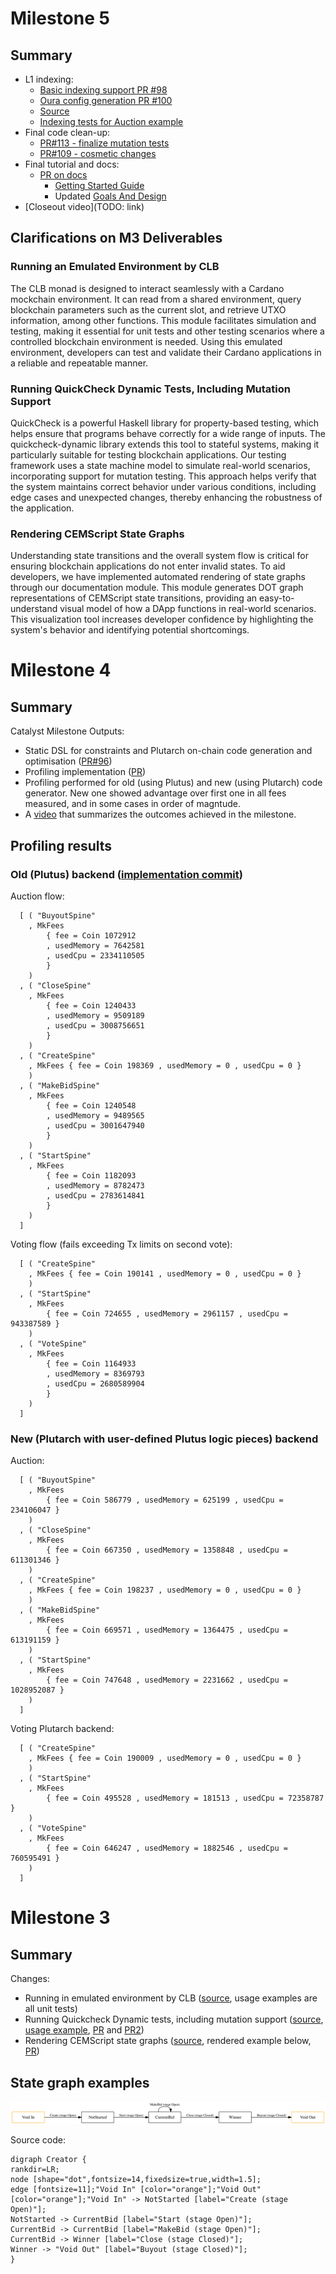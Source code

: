 # Milestone 5

## Summary

* L1 indexing:
  * [Basic indexing support PR #98](https://github.com/mlabs-haskell/cem-script/pull/98)
  * [Oura config generation PR #100](https://github.com/mlabs-haskell/cem-script/pull/100)
  * [Source](https://github.com/mlabs-haskell/cem-script/blob/master/src/Cardano/CEM/Indexing.hs)
  * [Indexing tests for Auction example](https://github.com/mlabs-haskell/cem-script/blob/master/test/OuraFilter/Auction.hs)
* Final code clean-up:
  * [PR#113 - finalize mutation tests](https://github.com/mlabs-haskell/cem-script/pull/113)
  * [PR#109 - cosmetic changes](https://github.com/mlabs-haskell/cem-script/pull/109)
* Final tutorial and docs:
  * [PR on docs](https://github.com/mlabs-haskell/cem-script/pull/115)
    * [Getting Started Guide](https://github.com/mlabs-haskell/cem-script/pull/115/files#diff-31bcba2ccafa41d46fbbd6d1219f7f1e3b1fb3cad9faa8e4dc521bbb579dd7b3)
    * Updated [Goals And Design](https://github.com/mlabs-haskell/cem-script/pull/115/files#diff-ef1a1e144302d41f2687f34dc1885cd8434e6395aa5443c81a2bca8414911972)
* [Closeout video](TODO: link)

## Clarifications on M3 Deliverables

### Running an Emulated Environment by CLB

The CLB monad is designed to interact seamlessly with a Cardano mockchain environment. It can read from a shared environment, query blockchain parameters such as the current slot, and retrieve UTXO information, among other functions. This module facilitates simulation and testing, making it essential for unit tests and other testing scenarios where a controlled blockchain environment is needed. Using this emulated environment, developers can test and validate their Cardano applications in a reliable and repeatable manner.

### Running QuickCheck Dynamic Tests, Including Mutation Support

QuickCheck is a powerful Haskell library for property-based testing, which helps ensure that programs behave correctly for a wide range of inputs. The quickcheck-dynamic library extends this tool to stateful systems, making it particularly suitable for testing blockchain applications. Our testing framework uses a state machine model to simulate real-world scenarios, incorporating support for mutation testing. This approach helps verify that the system maintains correct behavior under various conditions, including edge cases and unexpected changes, thereby enhancing the robustness of the application.

### Rendering CEMScript State Graphs

Understanding state transitions and the overall system flow is critical for ensuring blockchain applications do not enter invalid states. To aid developers, we have implemented automated rendering of state graphs through our documentation module. This module generates DOT graph representations of CEMScript state transitions, providing an easy-to-understand visual model of how a DApp functions in real-world scenarios. This visualization tool increases developer confidence by highlighting the system's behavior and identifying potential shortcomings.

# Milestone 4

## Summary

Catalyst Milestone Outputs:

* Static DSL for constraints and Plutarch on-chain code generation and optimisation ([PR#96](https://github.com/mlabs-haskell/cem-script/pull/96))
* Profiling implementation ([PR](https://github.com/mlabs-haskell/cem-script/pull/95))
* Profiling performed for old (using Plutus) and new (using Plutarch) code generator.
  New one showed advantage over first one in all fees measured, and in some cases in order of magntude.
* A [video](https://www.youtube.com/watch?v=wveLyvuKjeI) that summarizes the outcomes achieved in the milestone.

## Profiling results

### Old (Plutus) backend ([implementation commit](https://github.com/mlabs-haskell/cem-script/tree/7e39ee5cbb8b512f873de05af3573bda1355d0aa))

Auction flow:

```
  [ ( "BuyoutSpine"
    , MkFees
        { fee = Coin 1072912
        , usedMemory = 7642581
        , usedCpu = 2334110505
        }
    )
  , ( "CloseSpine"
    , MkFees
        { fee = Coin 1240433
        , usedMemory = 9509189
        , usedCpu = 3008756651
        }
    )
  , ( "CreateSpine"
    , MkFees { fee = Coin 198369 , usedMemory = 0 , usedCpu = 0 }
    )
  , ( "MakeBidSpine"
    , MkFees
        { fee = Coin 1240548
        , usedMemory = 9489565
        , usedCpu = 3001647940
        }
    )
  , ( "StartSpine"
    , MkFees
        { fee = Coin 1182093
        , usedMemory = 8782473
        , usedCpu = 2783614841
        }
    )
  ]
```

Voting flow (fails exceeding Tx limits on second vote):

```
  [ ( "CreateSpine"
    , MkFees { fee = Coin 190141 , usedMemory = 0 , usedCpu = 0 }
    )
  , ( "StartSpine"
    , MkFees
        { fee = Coin 724655 , usedMemory = 2961157 , usedCpu = 943387589 }
    )
  , ( "VoteSpine"
    , MkFees
        { fee = Coin 1164933
        , usedMemory = 8369793
        , usedCpu = 2680589904
        }
    )
  ]
```

### New (Plutarch with user-defined Plutus logic pieces) backend

Auction:

```
  [ ( "BuyoutSpine"
    , MkFees
        { fee = Coin 586779 , usedMemory = 625199 , usedCpu = 234106047 }
    )
  , ( "CloseSpine"
    , MkFees
        { fee = Coin 667350 , usedMemory = 1358848 , usedCpu = 611301346 }
    )
  , ( "CreateSpine"
    , MkFees { fee = Coin 198237 , usedMemory = 0 , usedCpu = 0 }
    )
  , ( "MakeBidSpine"
    , MkFees
        { fee = Coin 669571 , usedMemory = 1364475 , usedCpu = 613191159 }
    )
  , ( "StartSpine"
    , MkFees
        { fee = Coin 747648 , usedMemory = 2231662 , usedCpu = 1028952087 }
    )
  ]
```

Voting Plutarch backend:

```
  [ ( "CreateSpine"
    , MkFees { fee = Coin 190009 , usedMemory = 0 , usedCpu = 0 }
    )
  , ( "StartSpine"
    , MkFees
        { fee = Coin 495528 , usedMemory = 181513 , usedCpu = 72358787 }
    )
  , ( "VoteSpine"
    , MkFees
        { fee = Coin 646247 , usedMemory = 1882546 , usedCpu = 760595491 }
    )
  ]
```

# Milestone 3

## Summary

Changes:

* Running in emulated environment by CLB
  ([source](https://github.com/mlabs-haskell/cem-script/blob/master/src/Cardano/CEM/Monads/CLB.hs), usage examples are all unit tests)
* Running Quickcheck Dynamic tests, including mutation support
  ([source](https://github.com/mlabs-haskell/cem-script/blob/master/src/Cardano/CEM/Testing/StateMachine.hs),
  [usage example](https://github.com/mlabs-haskell/cem-script/blob/master/test/Dynamic.hs),
  [PR](https://github.com/mlabs-haskell/cem-script/pull/75) and [PR2](https://github.com/mlabs-haskell/cem-script/pull/89))
* Rendering CEMScript state graphs
  ([source](https://github.com/mlabs-haskell/cem-script/blob/master/src/Cardano/CEM/Documentation.hs), rendered example below,
  [PR](https://github.com/mlabs-haskell/cem-script/pull/33))

## State graph examples

![](./auction-state-graph.svg)


Source code:

```
digraph Creator {
rankdir=LR;
node [shape="dot",fontsize=14,fixedsize=true,width=1.5];
edge [fontsize=11];"Void In" [color="orange"];"Void Out" [color="orange"];"Void In" -> NotStarted [label="Create (stage Open)"];
NotStarted -> CurrentBid [label="Start (stage Open)"];
CurrentBid -> CurrentBid [label="MakeBid (stage Open)"];
CurrentBid -> Winner [label="Close (stage Closed)"];
Winner -> "Void Out" [label="Buyout (stage Closed)"];
}
```
